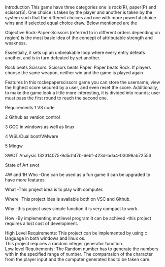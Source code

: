 
Introduction
This game have three categories one is rock(R), paper(P) and scissor(S). One choice is taken by the player and another is taken by the system such that the different choices and one with more powerful choice wins and if selected equal choice draw. Below mentioned are the

Objective
Rock-Paper-Scissors (referred to in different orders depending on region) is the most basic idea of the concept of attributable strength and weakness.

Essentially, it sets up an unbreakable loop where every entry defeats another, and is in turn defeated by yet another.

Rock beats Scissors. Scissors beats Paper. Paper beats Rock. If players choose the same weapon, neither win and the game is played again

Features
In this rockepaperscissors game you can store the username, view the highest score secured by a user, and even reset the score. Additionally, to make the game look a little more interesting, it is divided into rounds; user must pass the first round to reach the second one.

Requirements
1 VS code

2 Github as version control

3 GCC in windows as well as linux

4 WSL/Dual boot/VMware

5 Mingw

SWOT Analysis
132314075-9d5d147b-6ebf-423d-bda4-03099ab72553

State of Art
swot

4W and 1H
Who
-One can be used as a fun game it can be upgraded to have more features.

What
-This project idea is to play with computer.

Where
-This project idea is available both on VSC and Github.

Why
-this project uses simple function it is very compact to work.

How
-By implementing mutilevel program it can be achived -this project requires a lost cost of development.

High Level Requirements:
  This project can be implemented by using c language in both windows and linux os.   
  This project requires a random integer generator function.                           
Low level Requirements:
  The Random number has to generate the numbers with in the specified range of number.
  The comparasion of the character from the player input and the computer generated has to be taken care.
